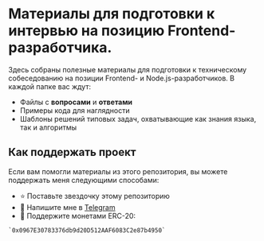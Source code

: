 # Материалы для подготовки к интервью на позицию Frontend-разработчика.

Здесь собраны полезные материалы для подготовки к техническому собеседованию на позиции Frontend- и Node.js-разработчиков. В каждой папке вас ждут:

- Файлы с **вопросами** и **ответами**
- Примеры кода для наглядности
- Шаблоны решений типовых задач, охватывающие как знания языка, так и алгоритмы

## Как поддержать проект

Если вам помогли материалы из этого репозитория, вы можете поддержать меня следующими способами:

- ⭐️ Поставьте звездочку этому репозиторию
- 📩 Напишите мне в [Telegram](https://t.me/Aksenov_Kirill)
- 💸 Поддержите монетами ERC-20:

```plaintext
`0x0967E30783376db9d20D512AAF6083C2e87b4950`
```
